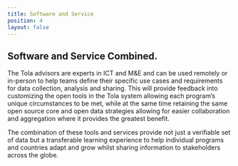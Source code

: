 ```yaml
---
title: Software and Service
position: 4
layout: false
---
```


## Software and Service Combined.

The Tola advisors are experts in ICT and M&E and can be used remotely or in-person to help teams define their specific use cases and requirements for data collection, analysis and sharing. This will provide feedback into customizing the open tools in the Tola system allowing each program’s unique circumstances to be met, while at the same time retaining the same open source core and open data strategies allowing for easier collaboration and aggregation where it provides the greatest benefit.

The combination of these tools and services provide not just a verifiable set of data but a transferable learning experience to help individual programs and countries adapt and grow whilst sharing information to stakeholders across the globe.
